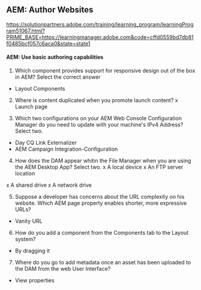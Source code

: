 ## AEM: Author Websites

https://solutionpartners.adobe.com/training/learning_program/learningProgram51067.html?PRIME_BASE=https://learningmanager.adobe.com&code=cffd0559bd7db81f0485bcf057c6aca0&state=state1

#### AEM: Use basic authoring capabilities

1. Which component provides support for responsive design out of the box in AEM? Select the correct answer
- Layout Components

2. Where is content duplicated when you promote launch content?
x Launch page

3. Which two configurations on your AEM Web Console Configuration Manager do you need to update with your machine's IPv4 Address? Select two.
- Day CQ Link Externalizer
- AEM Campaign Integration-Configuration

4. How does the DAM appear whitin the File Manager when you are using the AEM Desktop App? Select two.
x A local device
x An FTP server location

x A shared drive
x A network drive

5. Suppose a developer has concerns about the URL complexity on his website. Which AEM page property enables shorter, more expressive URLs?
- Vanity URL

6. How do you add a component from the Components tab to the Layout system?
- By dragging it

7. Where do you go to add metadata once an asset has been uploaded to the DAM from the web User Interface?
- View properties